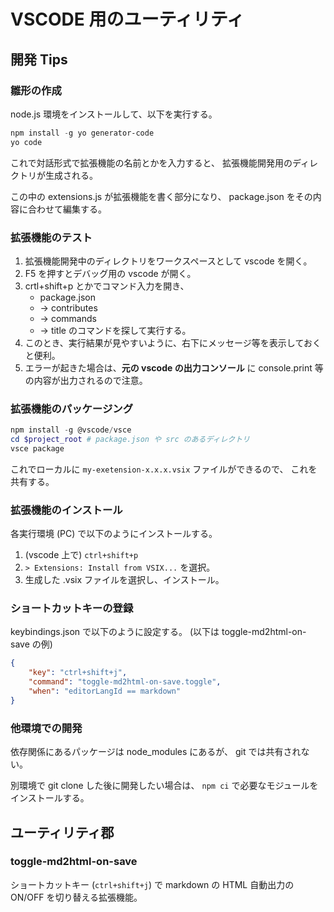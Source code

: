# VSCODE 用のユーティリティ

## 開発 Tips

### 雛形の作成

node.js 環境をインストールして、以下を実行する。

```ps1
npm install -g yo generator-code
yo code
```

これで対話形式で拡張機能の名前とかを入力すると、
拡張機能開発用のディレクトリが生成される。

この中の extensions.js が拡張機能を書く部分になり、
package.json をその内容に合わせて編集する。

### 拡張機能のテスト

1. 拡張機能開発中のディレクトリをワークスペースとして vscode を開く。
2. F5 を押すとデバッグ用の vscode が開く。
3. crtl+shift+p とかでコマンド入力を開き、
   * package.json
   * → contributes
   * → commands
   * → title のコマンドを探して実行する。
4. このとき、実行結果が見やすいように、右下にメッセージ等を表示しておくと便利。
5. エラーが起きた場合は、**元の vscode の出力コンソール** に
    console.print 等の内容が出力されるので注意。


### 拡張機能のパッケージング

```ps1
npm install -g @vscode/vsce
cd $project_root # package.json や src のあるディレクトリ
vsce package
```

これでローカルに `my-exetension-x.x.x.vsix` ファイルができるので、
これを共有する。

### 拡張機能のインストール

各実行環境 (PC) で以下のようにインストールする。

1. (vscode 上で) `ctrl+shift+p`
2. `> Extensions: Install from VSIX...` を選択。
3. 生成した .vsix ファイルを選択し、インストール。

### ショートカットキーの登録

keybindings.json で以下のように設定する。
(以下は toggle-md2html-on-save の例)

```json
{
    "key": "ctrl+shift+j",
    "command": "toggle-md2html-on-save.toggle",
    "when": "editorLangId == markdown"
}
```

### 他環境での開発

依存関係にあるパッケージは node_modules にあるが、
git では共有されない。 

別環境で git clone した後に開発したい場合は、
`npm ci` で必要なモジュールをインストールする。


## ユーティリティ郡

### toggle-md2html-on-save

ショートカットキー (`ctrl+shift+j`) で
markdown の HTML 自動出力の ON/OFF を切り替える拡張機能。

